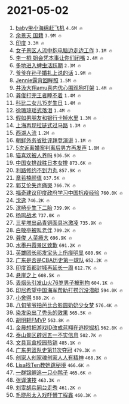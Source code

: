 # 2021-05-02

1. [baby带小海绵赶飞机](https://s.weibo.com/weibo?q=%23baby%E5%B8%A6%E5%B0%8F%E6%B5%B7%E7%BB%B5%E8%B5%B6%E9%A3%9E%E6%9C%BA%23&Refer=top) `4.6M 🔥`
1. [余景天 国籍](https://s.weibo.com/weibo?q=%E4%BD%99%E6%99%AF%E5%A4%A9%20%E5%9B%BD%E7%B1%8D&Refer=top) `3.9M 🔥`
1. [印度](https://s.weibo.com/weibo?q=%E5%8D%B0%E5%BA%A6&Refer=top) `3.3M 🔥`
1. [女子景区人流中抱电脑边走边工作](https://s.weibo.com/weibo?q=%23%E5%A5%B3%E5%AD%90%E6%99%AF%E5%8C%BA%E4%BA%BA%E6%B5%81%E4%B8%AD%E6%8A%B1%E7%94%B5%E8%84%91%E8%BE%B9%E8%B5%B0%E8%BE%B9%E5%B7%A5%E4%BD%9C%23&Refer=top) `3.1M 🔥`
1. [李一桐 姐会凭本事让你们闭嘴](https://s.weibo.com/weibo?q=%E6%9D%8E%E4%B8%80%E6%A1%90%20%E5%A7%90%E4%BC%9A%E5%87%AD%E6%9C%AC%E4%BA%8B%E8%AE%A9%E4%BD%A0%E4%BB%AC%E9%97%AD%E5%98%B4&Refer=top) `2.4M 🔥`
1. [多地进入蜱虫活跃期](https://s.weibo.com/weibo?q=%23%E5%A4%9A%E5%9C%B0%E8%BF%9B%E5%85%A5%E8%9C%B1%E8%99%AB%E6%B4%BB%E8%B7%83%E6%9C%9F%23&Refer=top) `2.3M 🔥`
1. [爷爷在孙子婚礼上说的话](https://s.weibo.com/weibo?q=%E7%88%B7%E7%88%B7%E5%9C%A8%E5%AD%99%E5%AD%90%E5%A9%9A%E7%A4%BC%E4%B8%8A%E8%AF%B4%E7%9A%84%E8%AF%9D&Refer=top) `1.9M 🔥`
1. [Jennie露背回眸照](https://s.weibo.com/weibo?q=Jennie%E9%9C%B2%E8%83%8C%E5%9B%9E%E7%9C%B8%E7%85%A7&Refer=top) `1.5M 🔥`
1. [井汲大翔amu喜内优心围观狗打架](https://s.weibo.com/weibo?q=%23%E4%BA%95%E6%B1%B2%E5%A4%A7%E7%BF%94amu%E5%96%9C%E5%86%85%E4%BC%98%E5%BF%83%E5%9B%B4%E8%A7%82%E7%8B%97%E6%89%93%E6%9E%B6%23&Refer=top) `1.4M 🔥`
1. [龚俊打完王者睡不着](https://s.weibo.com/weibo?q=%23%E9%BE%9A%E4%BF%8A%E6%89%93%E5%AE%8C%E7%8E%8B%E8%80%85%E7%9D%A1%E4%B8%8D%E7%9D%80%23&Refer=top) `1.4M 🔥`
1. [科比二女儿15岁生日](https://s.weibo.com/weibo?q=%E7%A7%91%E6%AF%94%E4%BA%8C%E5%A5%B3%E5%84%BF15%E5%B2%81%E7%94%9F%E6%97%A5&Refer=top) `1.4M 🔥`
1. [徐璐琼瑶式落泪](https://s.weibo.com/weibo?q=%23%E5%BE%90%E7%92%90%E7%90%BC%E7%91%B6%E5%BC%8F%E8%90%BD%E6%B3%AA%23&Refer=top) `1.4M 🔥`
1. [假如男朋友和银行卡掉水里](https://s.weibo.com/weibo?q=%23%E5%81%87%E5%A6%82%E7%94%B7%E6%9C%8B%E5%8F%8B%E5%92%8C%E9%93%B6%E8%A1%8C%E5%8D%A1%E6%8E%89%E6%B0%B4%E9%87%8C%23&Refer=top) `1.3M 🔥`
1. [上海再现拉链式过马路](https://s.weibo.com/weibo?q=%E4%B8%8A%E6%B5%B7%E5%86%8D%E7%8E%B0%E6%8B%89%E9%93%BE%E5%BC%8F%E8%BF%87%E9%A9%AC%E8%B7%AF&Refer=top) `1.3M 🔥`
1. [西湖人流](https://s.weibo.com/weibo?q=%E8%A5%BF%E6%B9%96%E4%BA%BA%E6%B5%81&Refer=top) `1.2M 🔥`
1. [朝鲜外务省批评拜登演讲](https://s.weibo.com/weibo?q=%23%E6%9C%9D%E9%B2%9C%E5%A4%96%E5%8A%A1%E7%9C%81%E6%89%B9%E8%AF%84%E6%8B%9C%E7%99%BB%E6%BC%94%E8%AE%B2%23&Refer=top) `1.1M 🔥`
1. [5次诉离婚案判离后男方再发声](https://s.weibo.com/weibo?q=%235%E6%AC%A1%E8%AF%89%E7%A6%BB%E5%A9%9A%E6%A1%88%E5%88%A4%E7%A6%BB%E5%90%8E%E7%94%B7%E6%96%B9%E5%86%8D%E5%8F%91%E5%A3%B0%23&Refer=top) `1.0M 🔥`
1. [猫喜欢被人养吗](https://s.weibo.com/weibo?q=%23%E7%8C%AB%E5%96%9C%E6%AC%A2%E8%A2%AB%E4%BA%BA%E5%85%BB%E5%90%97%23&Refer=top) `936.5K 🔥`
1. [中国女排战胜日本女排](https://s.weibo.com/weibo?q=%23%E4%B8%AD%E5%9B%BD%E5%A5%B3%E6%8E%92%E6%88%98%E8%83%9C%E6%97%A5%E6%9C%AC%E5%A5%B3%E6%8E%92%23&Refer=top) `873.6K 🔥`
1. [利路修约不到力丸](https://s.weibo.com/weibo?q=%23%E5%88%A9%E8%B7%AF%E4%BF%AE%E7%BA%A6%E4%B8%8D%E5%88%B0%E5%8A%9B%E4%B8%B8%23&Refer=top) `857.9K 🔥`
1. [章若楠颜值](https://s.weibo.com/weibo?q=%23%E7%AB%A0%E8%8B%A5%E6%A5%A0%E9%A2%9C%E5%80%BC%23&Refer=top) `837.5K 🔥`
1. [郭艾伦失声痛哭](https://s.weibo.com/weibo?q=%23%E9%83%AD%E8%89%BE%E4%BC%A6%E5%A4%B1%E5%A3%B0%E7%97%9B%E5%93%AD%23&Refer=top) `766.7K 🔥`
1. [福奇建议印度政府学习中国抗疫经验](https://s.weibo.com/weibo?q=%23%E7%A6%8F%E5%A5%87%E5%BB%BA%E8%AE%AE%E5%8D%B0%E5%BA%A6%E6%94%BF%E5%BA%9C%E5%AD%A6%E4%B9%A0%E4%B8%AD%E5%9B%BD%E6%8A%97%E7%96%AB%E7%BB%8F%E9%AA%8C%23&Refer=top) `760.0K 🔥`
1. [沈逸](https://s.weibo.com/weibo?q=%E6%B2%88%E9%80%B8&Refer=top) `746.2K 🔥`
1. [滨崎步生下二胎](https://s.weibo.com/weibo?q=%E6%BB%A8%E5%B4%8E%E6%AD%A5%E7%94%9F%E4%B8%8B%E4%BA%8C%E8%83%8E&Refer=top) `739.9K 🔥`
1. [杨鸣战术](https://s.weibo.com/weibo?q=%E6%9D%A8%E9%B8%A3%E6%88%98%E6%9C%AF&Refer=top) `737.0K 🔥`
1. [三星堆出品青铜面具冰激凌](https://s.weibo.com/weibo?q=%23%E4%B8%89%E6%98%9F%E5%A0%86%E5%87%BA%E5%93%81%E9%9D%92%E9%93%9C%E9%9D%A2%E5%85%B7%E5%86%B0%E6%BF%80%E5%87%8C%23&Refer=top) `735.9K 🔥`
1. [白敬亭被叫老伴](https://s.weibo.com/weibo?q=%23%E7%99%BD%E6%95%AC%E4%BA%AD%E8%A2%AB%E5%8F%AB%E8%80%81%E4%BC%B4%23&Refer=top) `709.2K 🔥`
1. [龚俊 人菜瘾大](https://s.weibo.com/weibo?q=%E9%BE%9A%E4%BF%8A%20%E4%BA%BA%E8%8F%9C%E7%98%BE%E5%A4%A7&Refer=top) `696.9K 🔥`
1. [水墨丹霞景区致歉](https://s.weibo.com/weibo?q=%E6%B0%B4%E5%A2%A8%E4%B8%B9%E9%9C%9E%E6%99%AF%E5%8C%BA%E8%87%B4%E6%AD%89&Refer=top) `691.2K 🔥`
1. [英雄团长祁发宝头上伤痕明显](https://s.weibo.com/weibo?q=%23%E8%8B%B1%E9%9B%84%E5%9B%A2%E9%95%BF%E7%A5%81%E5%8F%91%E5%AE%9D%E5%A4%B4%E4%B8%8A%E4%BC%A4%E7%97%95%E6%98%8E%E6%98%BE%23&Refer=top) `680.9K 🔥`
1. [广东是否是CBA历史第一球队](https://s.weibo.com/weibo?q=%23%E5%B9%BF%E4%B8%9C%E6%98%AF%E5%90%A6%E6%98%AFCBA%E5%8E%86%E5%8F%B2%E7%AC%AC%E4%B8%80%E7%90%83%E9%98%9F%23&Refer=top) `652.2K 🔥`
1. [印度首都封城再延长一周](https://s.weibo.com/weibo?q=%23%E5%8D%B0%E5%BA%A6%E9%A6%96%E9%83%BD%E5%B0%81%E5%9F%8E%E5%86%8D%E5%BB%B6%E9%95%BF%E4%B8%80%E5%91%A8%23&Refer=top) `612.7K 🔥`
1. [悬崖之上](https://s.weibo.com/weibo?q=%E6%82%AC%E5%B4%96%E4%B9%8B%E4%B8%8A&Refer=top) `608.5K 🔥`
1. [丢烟头引发山火76岁男子被刑拘](https://s.weibo.com/weibo?q=%E4%B8%A2%E7%83%9F%E5%A4%B4%E5%BC%95%E5%8F%91%E5%B1%B1%E7%81%AB76%E5%B2%81%E7%94%B7%E5%AD%90%E8%A2%AB%E5%88%91%E6%8B%98&Refer=top) `604.1K 🔥`
1. [印尼希望中国海军帮助打捞沉没潜艇](https://s.weibo.com/weibo?q=%E5%8D%B0%E5%B0%BC%E5%B8%8C%E6%9C%9B%E4%B8%AD%E5%9B%BD%E6%B5%B7%E5%86%9B%E5%B8%AE%E5%8A%A9%E6%89%93%E6%8D%9E%E6%B2%89%E6%B2%A1%E6%BD%9C%E8%89%87&Refer=top) `594.0K 🔥`
1. [小舍得](https://s.weibo.com/weibo?q=%E5%B0%8F%E8%88%8D%E5%BE%97&Refer=top) `588.2K 🔥`
1. [八旬爷爷拍芭比合影圆奶奶少女梦](https://s.weibo.com/weibo?q=%E5%85%AB%E6%97%AC%E7%88%B7%E7%88%B7%E6%8B%8D%E8%8A%AD%E6%AF%94%E5%90%88%E5%BD%B1%E5%9C%86%E5%A5%B6%E5%A5%B6%E5%B0%91%E5%A5%B3%E6%A2%A6&Refer=top) `576.4K 🔥`
1. [染发染出了秃头的效果](https://s.weibo.com/weibo?q=%23%E6%9F%93%E5%8F%91%E6%9F%93%E5%87%BA%E4%BA%86%E7%A7%83%E5%A4%B4%E7%9A%84%E6%95%88%E6%9E%9C%23&Refer=top) `565.5K 🔥`
1. [胡明轩FMVP](https://s.weibo.com/weibo?q=%E8%83%A1%E6%98%8E%E8%BD%A9FMVP&Refer=top) `563.8K 🔥`
1. [金晨想把游戏ID改成蓝翔在逃挖掘机](https://s.weibo.com/weibo?q=%23%E9%87%91%E6%99%A8%E6%83%B3%E6%8A%8A%E6%B8%B8%E6%88%8FID%E6%94%B9%E6%88%90%E8%93%9D%E7%BF%94%E5%9C%A8%E9%80%83%E6%8C%96%E6%8E%98%E6%9C%BA%23&Refer=top) `562.8K 🔥`
1. [泰山景区辟谣五一不实信息](https://s.weibo.com/weibo?q=%E6%B3%B0%E5%B1%B1%E6%99%AF%E5%8C%BA%E8%BE%9F%E8%B0%A3%E4%BA%94%E4%B8%80%E4%B8%8D%E5%AE%9E%E4%BF%A1%E6%81%AF&Refer=top) `502.7K 🔥`
1. [文具盲盒校园热销](https://s.weibo.com/weibo?q=%23%E6%96%87%E5%85%B7%E7%9B%B2%E7%9B%92%E6%A0%A1%E5%9B%AD%E7%83%AD%E9%94%80%23&Refer=top) `485.1K 🔥`
1. [广东男篮队史第11次夺冠](https://s.weibo.com/weibo?q=%23%E5%B9%BF%E4%B8%9C%E7%94%B7%E7%AF%AE%E9%98%9F%E5%8F%B2%E7%AC%AC11%E6%AC%A1%E5%A4%BA%E5%86%A0%23&Refer=top) `479.3K 🔥`
1. [创家人创家魂创家人人有精神](https://s.weibo.com/weibo?q=%23%E5%88%9B%E5%AE%B6%E4%BA%BA%E5%88%9B%E5%AE%B6%E9%AD%82%E5%88%9B%E5%AE%B6%E4%BA%BA%E4%BA%BA%E6%9C%89%E7%B2%BE%E7%A5%9E%23&Refer=top) `468.3K 🔥`
1. [Lisa找Ten教她跳秘境](https://s.weibo.com/weibo?q=%23Lisa%E6%89%BETen%E6%95%99%E5%A5%B9%E8%B7%B3%E7%A7%98%E5%A2%83%23&Refer=top) `466.6K 🔥`
1. [一群锦鲤追一只小鸭子](https://s.weibo.com/weibo?q=%E4%B8%80%E7%BE%A4%E9%94%A6%E9%B2%A4%E8%BF%BD%E4%B8%80%E5%8F%AA%E5%B0%8F%E9%B8%AD%E5%AD%90&Refer=top) `465.6K 🔥`
1. [张译演技](https://s.weibo.com/weibo?q=%E5%BC%A0%E8%AF%91%E6%BC%94%E6%8A%80&Refer=top) `463.3K 🔥`
1. [刘雯胡兵同台走秀](https://s.weibo.com/weibo?q=%E5%88%98%E9%9B%AF%E8%83%A1%E5%85%B5%E5%90%8C%E5%8F%B0%E8%B5%B0%E7%A7%80&Refer=top) `461.2K 🔥`
1. [毛晓彤太入戏吓懵丁程鑫](https://s.weibo.com/weibo?q=%23%E6%AF%9B%E6%99%93%E5%BD%A4%E5%A4%AA%E5%85%A5%E6%88%8F%E5%90%93%E6%87%B5%E4%B8%81%E7%A8%8B%E9%91%AB%23&Refer=top) `460.3K 🔥`
